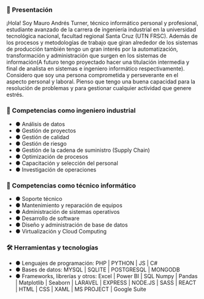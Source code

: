 
<h3 align="left"> 👋 Presentación</h3>
<p align="left">
    ¡Hola! Soy Mauro Andrés Turner, técnico informático personal y profesional, estudiante avanzado de la carrera de ingeniería industrial en la universidad tecnológica nacional, facultad regional Santa Cruz (UTN FRSC). 
    Además de los procesos y metodologías de trabajo que giran alrededor de los sistemas de producción también tengo un gran interés por la automatización, transformación y administración que surgen en los sistemas de información(A futuro tengo proyectado hacer una titulación intermedia y final de analista en sistemas e ingeniero informático respectivamente).
    Considero que soy una persona comprometida y perseverante en el aspecto personal y laboral. Pienso que tengo una buena capacidad para la resolución de problemas y para gestionar cualquier actividad que genere estrés.
</p>

<h3 align="left">🔧 Competencias como ingeniero industrial</h3>
<ul>
  <li>● Análisis de datos</li>
  <li>● Gestión de proyectos</li>
  <li>● Gestión de calidad</li>
  <li>● Gestión de riesgo</li>
  <li>● Gestión de la cadena de suministro (Supply Chain)</li>
  <li>● Optimización de procesos</li>
  <li>● Capacitación y selección del personal</li>
  <li>● Investigación de operaciones</li>
</ul>


<h3 align="left">🔧 Competencias como técnico informático</h3>
<ul>
  <li>● Soporte técnico</li>
  <li>● Mantenimiento y reparación de equipos</li>
  <li>● Administración de sistemas operativos</li>
  <li>● Desarrollo de software</li>
  <li>● Diseño y administración de base de datos</li>
  <li>● Virtualización y Cloud Computing</li>
</ul>

<h3 align="left">🛠 Herramientas y tecnologías</h3>
<ul>
  <li>● Lenguajes de programación: PHP | PYTHON | JS | C#</li>
  <li>● Bases de datos: MYSQL | SQLITE | POSTGRESQL | MONGODB</li>
  <li>● Frameworks, librerías y otros: Excel | Power BI | SQL Numpy | Pandas | Matplotlib | Seaborn | LARAVEL | EXPRESS | NODE.JS | SASS | REACT | HTML | CSS | XAML | MS PROJECT | Google Suite</li>
</ul>

<ul>
